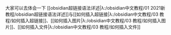 大家可以去体会一下
[[obsidian超链接语法详述|λ:/obsidian中文教程/01 2021新教程/obsidian超链接语法详述]]与[[如何插入超链接|λ:/obsidian中文教程/03 教程/如何插入超链接]]、[[如何插入图片|λ:/obsidian中文教程/03 教程/如何插入图片]]、[[如何插入文件|λ:/obsidian中文教程/03 教程/如何插入文件]]